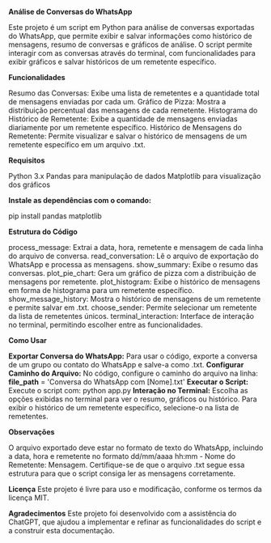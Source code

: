 **Análise de Conversas do WhatsApp**

Este projeto é um script em Python para análise de conversas exportadas do WhatsApp, que permite exibir e salvar informações como histórico de mensagens, resumo de conversas e gráficos de análise. O script permite interagir com as conversas através do terminal, com funcionalidades para exibir gráficos e salvar históricos de um remetente específico.

**Funcionalidades**

Resumo das Conversas: Exibe uma lista de remetentes e a quantidade total de mensagens enviadas por cada um.
Gráfico de Pizza: Mostra a distribuição percentual das mensagens de cada remetente.
Histograma do Histórico de Remetente: Exibe a quantidade de mensagens enviadas diariamente por um remetente específico.
Histórico de Mensagens do Remetente: Permite visualizar e salvar o histórico de mensagens de um remetente específico em um arquivo .txt.

**Requisitos**

Python 3.x
Pandas para manipulação de dados
Matplotlib para visualização dos gráficos

**Instale as dependências com o comando:**

pip install pandas matplotlib

**Estrutura do Código**

process_message: Extrai a data, hora, remetente e mensagem de cada linha do arquivo de conversa.
read_conversation: Lê o arquivo de exportação do WhatsApp e processa as mensagens.
show_summary: Exibe o resumo das conversas.
plot_pie_chart: Gera um gráfico de pizza com a distribuição de mensagens por remetente.
plot_histogram: Exibe o histórico de mensagens em forma de histograma para um remetente específico.
show_message_history: Mostra o histórico de mensagens de um remetente e permite salvar em .txt.
choose_sender: Permite selecionar um remetente da lista de remetentes únicos.
terminal_interaction: Interface de interação no terminal, permitindo escolher entre as funcionalidades.

**Como Usar**

**Exportar Conversa do WhatsApp:** Para usar o código, exporte a conversa de um grupo ou contato do WhatsApp e salve-a como .txt.
**Configurar Caminho do Arquivo:** No código, configure o caminho do arquivo na linha:
**file_path** = 'Conversa do WhatsApp com [Nome].txt'
**Executar o Script:** Execute o script com: python app.py
**Interação no Terminal:** Escolha as opções exibidas no terminal para ver o resumo, gráficos ou histórico. Para exibir o histórico de um remetente específico, selecione-o na lista de remetentes.

**Observações**

O arquivo exportado deve estar no formato de texto do WhatsApp, incluindo a data, hora e remetente no formato dd/mm/aaaa hh:mm - Nome do Remetente: Mensagem.
Certifique-se de que o arquivo .txt segue essa estrutura para que o script consiga ler as mensagens corretamente.

**Licença**
Este projeto é livre para uso e modificação, conforme os termos da licença MIT.

**Agradecimentos**
Este projeto foi desenvolvido com a assistência do ChatGPT, que ajudou a implementar e refinar as funcionalidades do script e a construir esta documentação.
